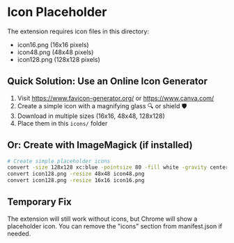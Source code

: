 # Icon Placeholder

The extension requires icon files in this directory:
- icon16.png (16x16 pixels)
- icon48.png (48x48 pixels)  
- icon128.png (128x128 pixels)

## Quick Solution: Use an Online Icon Generator

1. Visit https://www.favicon-generator.org/ or https://www.canva.com/
2. Create a simple icon with a magnifying glass 🔍 or shield 🛡️
3. Download in multiple sizes (16x16, 48x48, 128x128)
4. Place them in this `icons/` folder

## Or: Create with ImageMagick (if installed)

```bash
# Create simple placeholder icons
convert -size 128x128 xc:blue -pointsize 80 -fill white -gravity center -annotate +0+0 "🔍" icon128.png
convert icon128.png -resize 48x48 icon48.png
convert icon128.png -resize 16x16 icon16.png
```

## Temporary Fix

The extension will still work without icons, but Chrome will show a placeholder icon.
You can remove the "icons" section from manifest.json if needed.
